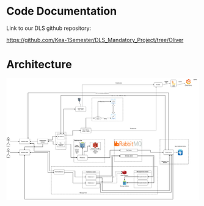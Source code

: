 # Code Documentation

Link to our DLS github repository:

https://github.com/Kea-1Semester/DLS_Mandatory_Project/tree/Oliver

# Architecture

<img src="./imgs/MicroService DLS-V01.8.drawio.png"></img>
